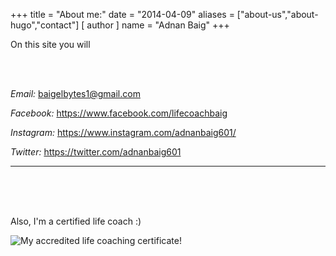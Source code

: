 +++
title = "About me:"
date = "2014-04-09"
aliases = ["about-us","about-hugo","contact"]
[ author ]
  name = "Adnan Baig"
+++

On this site you will 




<br>
<br>

*Email:* baigelbytes1@gmail.com

*Facebook:* https://www.facebook.com/lifecoachbaig 

*Instagram:* https://www.instagram.com/adnanbaig601/

*Twitter:* https://twitter.com/adnanbaig601

---

<br>
<br>
<br>

Also, I'm a certified life coach :)

![My accredited life coaching certificate!](/cert_mab.png 'My accredited life coaching certificate!')

